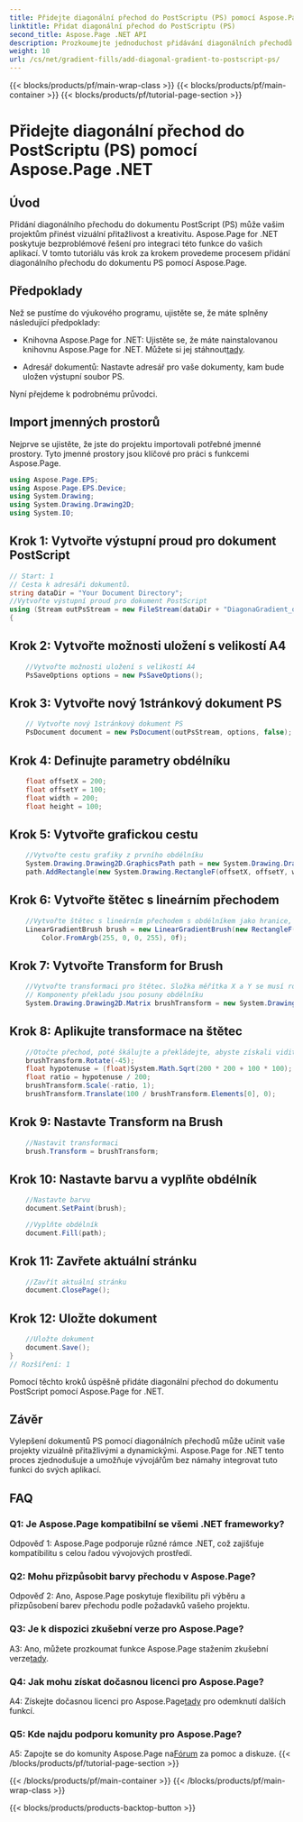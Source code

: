 ```yaml
---
title: Přidejte diagonální přechod do PostScriptu (PS) pomocí Aspose.Page .NET
linktitle: Přidat diagonální přechod do PostScriptu (PS)
second_title: Aspose.Page .NET API
description: Prozkoumejte jednoduchost přidávání diagonálních přechodů do PostScriptových dokumentů v .NET pomocí Aspose.Page. Pozvedněte své projekty pomocí dynamických vizuálních prvků.
weight: 10
url: /cs/net/gradient-fills/add-diagonal-gradient-to-postscript-ps/
---
```


{{< blocks/products/pf/main-wrap-class >}}
{{< blocks/products/pf/main-container >}}
{{< blocks/products/pf/tutorial-page-section >}}

# Přidejte diagonální přechod do PostScriptu (PS) pomocí Aspose.Page .NET

## Úvod

Přidání diagonálního přechodu do dokumentu PostScript (PS) může vašim projektům přinést vizuální přitažlivost a kreativitu. Aspose.Page for .NET poskytuje bezproblémové řešení pro integraci této funkce do vašich aplikací. V tomto tutoriálu vás krok za krokem provedeme procesem přidání diagonálního přechodu do dokumentu PS pomocí Aspose.Page.

## Předpoklady

Než se pustíme do výukového programu, ujistěte se, že máte splněny následující předpoklady:

-  Knihovna Aspose.Page for .NET: Ujistěte se, že máte nainstalovanou knihovnu Aspose.Page for .NET. Můžete si jej stáhnout[tady](https://releases.aspose.com/page/net/).

- Adresář dokumentů: Nastavte adresář pro vaše dokumenty, kam bude uložen výstupní soubor PS.

Nyní přejdeme k podrobnému průvodci.

## Import jmenných prostorů

Nejprve se ujistěte, že jste do projektu importovali potřebné jmenné prostory. Tyto jmenné prostory jsou klíčové pro práci s funkcemi Aspose.Page.

```csharp
using Aspose.Page.EPS;
using Aspose.Page.EPS.Device;
using System.Drawing;
using System.Drawing.Drawing2D;
using System.IO;
```

## Krok 1: Vytvořte výstupní proud pro dokument PostScript

```csharp
// Start: 1
// Cesta k adresáři dokumentů.
string dataDir = "Your Document Directory";
//Vytvořte výstupní proud pro dokument PostScript
using (Stream outPsStream = new FileStream(dataDir + "DiagonaGradient_outPS.ps", FileMode.Create))
{
```

## Krok 2: Vytvořte možnosti uložení s velikostí A4

```csharp
	//Vytvořte možnosti uložení s velikostí A4
	PsSaveOptions options = new PsSaveOptions();
```

## Krok 3: Vytvořte nový 1stránkový dokument PS

```csharp
	// Vytvořte nový 1stránkový dokument PS
	PsDocument document = new PsDocument(outPsStream, options, false);
```

## Krok 4: Definujte parametry obdélníku

```csharp
	float offsetX = 200;
	float offsetY = 100;
	float width = 200;
	float height = 100;
```

## Krok 5: Vytvořte grafickou cestu

```csharp
	//Vytvořte cestu grafiky z prvního obdélníku
	System.Drawing.Drawing2D.GraphicsPath path = new System.Drawing.Drawing2D.GraphicsPath();
	path.AddRectangle(new System.Drawing.RectangleF(offsetX, offsetY, width, height));
```

## Krok 6: Vytvořte štětec s lineárním přechodem

```csharp
	//Vytvořte štětec s lineárním přechodem s obdélníkem jako hranice, počáteční a koncové barvy
	LinearGradientBrush brush = new LinearGradientBrush(new RectangleF(0, 0, width, height), Color.FromArgb(255, 255, 0, 0),
		Color.FromArgb(255, 0, 0, 255), 0f);
```

## Krok 7: Vytvořte Transform for Brush

```csharp
	//Vytvořte transformaci pro štětec. Složka měřítka X a Y se musí rovnat šířce a výšce obdélníku.
	// Komponenty překladu jsou posuny obdélníku
	System.Drawing.Drawing2D.Matrix brushTransform = new System.Drawing.Drawing2D.Matrix(width, 0, 0, height, offsetX, offsetY);
```

## Krok 8: Aplikujte transformace na štětec

```csharp
	//Otočte přechod, poté škálujte a překládejte, abyste získali viditelný barevný přechod v požadovaném obdélníku
	brushTransform.Rotate(-45);
	float hypotenuse = (float)System.Math.Sqrt(200 * 200 + 100 * 100);
	float ratio = hypotenuse / 200;
	brushTransform.Scale(-ratio, 1);
	brushTransform.Translate(100 / brushTransform.Elements[0], 0);
```

## Krok 9: Nastavte Transform na Brush

```csharp
	//Nastavit transformaci
	brush.Transform = brushTransform;
```

## Krok 10: Nastavte barvu a vyplňte obdélník

```csharp
	//Nastavte barvu
	document.SetPaint(brush);

	//Vyplňte obdélník
	document.Fill(path);
```

## Krok 11: Zavřete aktuální stránku

```csharp
	//Zavřít aktuální stránku
	document.ClosePage();
```

## Krok 12: Uložte dokument

```csharp
	//Uložte dokument
	document.Save();
}
// Rozšíření: 1
```

Pomocí těchto kroků úspěšně přidáte diagonální přechod do dokumentu PostScript pomocí Aspose.Page for .NET.

## Závěr

Vylepšení dokumentů PS pomocí diagonálních přechodů může učinit vaše projekty vizuálně přitažlivými a dynamickými. Aspose.Page for .NET tento proces zjednodušuje a umožňuje vývojářům bez námahy integrovat tuto funkci do svých aplikací.

## FAQ

### Q1: Je Aspose.Page kompatibilní se všemi .NET frameworky?

Odpověď 1: Aspose.Page podporuje různé rámce .NET, což zajišťuje kompatibilitu s celou řadou vývojových prostředí.

### Q2: Mohu přizpůsobit barvy přechodu v Aspose.Page?

Odpověď 2: Ano, Aspose.Page poskytuje flexibilitu při výběru a přizpůsobení barev přechodu podle požadavků vašeho projektu.

### Q3: Je k dispozici zkušební verze pro Aspose.Page?

 A3: Ano, můžete prozkoumat funkce Aspose.Page stažením zkušební verze[tady](https://releases.aspose.com/).

### Q4: Jak mohu získat dočasnou licenci pro Aspose.Page?

 A4: Získejte dočasnou licenci pro Aspose.Page[tady](https://purchase.aspose.com/temporary-license/) pro odemknutí dalších funkcí.

### Q5: Kde najdu podporu komunity pro Aspose.Page?

 A5: Zapojte se do komunity Aspose.Page na[Fórum](https://forum.aspose.com/c/page/39) za pomoc a diskuze.
{{< /blocks/products/pf/tutorial-page-section >}}

{{< /blocks/products/pf/main-container >}}
{{< /blocks/products/pf/main-wrap-class >}}

{{< blocks/products/products-backtop-button >}}
